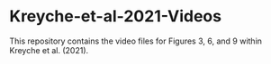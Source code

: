 # Kreyche-et-al-2021-Videos
This repository contains the video files for Figures 3, 6, and 9 within Kreyche et al. (2021).
